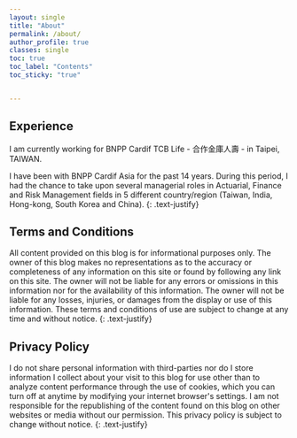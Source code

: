```yaml
---
layout: single
title: "About"
permalink: /about/
author_profile: true
classes: single
toc: true
toc_label: "Contents"
toc_sticky: "true"


---
```


## Experience

I am currently working for BNPP Cardif TCB Life - 合作金庫人壽 - in Taipei, TAIWAN.    

I have been with BNPP Cardif Asia for the past 14 years. During this period, I had the chance to take upon several managerial roles in Actuarial, Finance and Risk Management fields in 5 different country/region (Taiwan, India, Hong-kong, South Korea and China).
{: .text-justify}

## Terms and Conditions

All content provided on this blog is for informational purposes only. The owner of this blog makes no representations as to the accuracy or completeness of any information on this site or found by following any link on this site. The owner will not be liable for any errors or omissions in this information nor for the availability of this information. The owner will not be liable for any losses, injuries, or damages from the display or use of this information. These terms and conditions of use are subject to change at any time and without notice.
{: .text-justify}

## Privacy Policy

I do not share personal information with third-parties nor do I store information I collect about your visit to this blog for use other than to analyze content performance through the use of cookies, which you can turn off at anytime by modifying your internet browser's settings. I am not responsible for the republishing of the content found on this blog on other websites or media without our permission. This privacy policy is subject to change without notice.
{: .text-justify}

